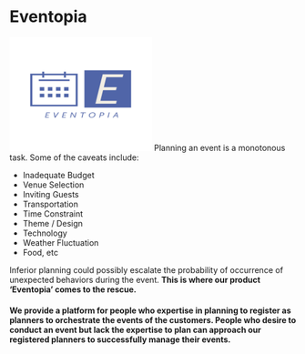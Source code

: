 # Eventopia

<img src="/frontend/assets/images/logo.png" alt="eventopia-logo" style="width:250px;height:200px"/>
Planning an event is a monotonous task. Some of the caveats include:
<br />
<ul>
  <li>Inadequate Budget</li>
  <li>Venue Selection</li>
  <li>Inviting Guests</li>
  <li>Transportation</li>
  <li>Time Constraint</li>
  <li>Theme / Design</li>
  <li>Technology</li>
  <li>Weather Fluctuation</li>
  <li>Food, etc</li>
</ul>

Inferior planning could possibly escalate the probability of occurrence of unexpected
behaviors during the event. **This is where our product ‘Eventopia’ comes to the
rescue.**

#### We provide a platform for people who expertise in planning to register as planners to orchestrate the events of the customers. People who desire to conduct an event but lack the expertise to plan can approach our registered planners to successfully manage their events.
